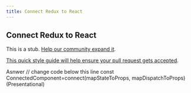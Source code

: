 ```yaml
---
title: Connect Redux to React
---
```

## Connect Redux to React

This is a stub. <a href='https://github.com/freecodecamp/guides/tree/master/src/pages/certifications/front-end-libraries/react-and-redux/connect-redux-to-react/index.md' target='_blank' rel='nofollow'>Help our community expand it</a>.

<a href='https://github.com/freecodecamp/guides/blob/master/README.md' target='_blank' rel='nofollow'>This quick style guide will help ensure your pull request gets accepted</a>.

<!-- The article goes here, in GitHub-flavored Markdown. Feel free to add YouTube videos, images, and CodePen/JSBin embeds  -->
Asnwer
// change code below this line
const ConnectedComponent=connect(mapStateToProps, mapDispatchToProps)(Presentational)
